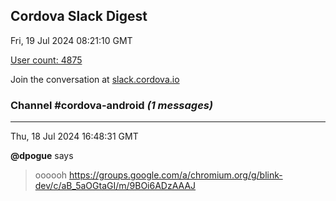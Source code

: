 ## Cordova Slack Digest
Fri, 19 Jul 2024 08:21:10 GMT

[User count: 4875](https://cordova.slack.com/)


Join the conversation at [slack.cordova.io](http://slack.cordova.io/)

### __Channel #cordova-android__ _(1 messages)_
---

Thu, 18 Jul 2024 16:48:31 GMT

__@dpogue__ says 
> oooooh <https://groups.google.com/a/chromium.org/g/blink-dev/c/aB_5aOGtaGI/m/9BOi6ADzAAAJ>
> 
